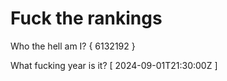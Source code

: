 # Fuck the rankings

Who the hell am I?
{ 6132192 }

What fucking year is it?
[ 2024-09-01T21:30:00Z ]
